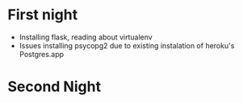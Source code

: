 # First night 

- Installing flask, reading about virtualenv
- Issues installing psycopg2 due to existing instalation of heroku's Postgres.app

# Second Night
